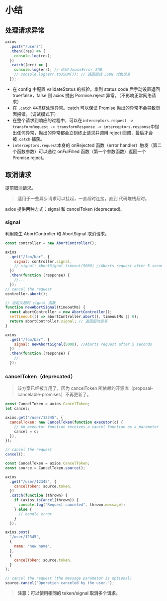 # 小结

## 处理请求异常

```js
axios
  .post("/users")
  .then((res) => {
    console.log(res);
  })
  .catch((err) => {
    console.log(err); // 返回 AxiosError 对象
    // console.log(err.toJSON()); // 返回错误 JSON 对象信息
  });
```

- 在 config 中配置 validateStatus 的校验，拿到 status code 后手动设置返回 true/false，false 则 axios 抛出 Pormise.reject 异常。（不影响正常网络请求）
- 在 `.catch` 中捕获处理异常。catch 可以保证 Promise 抛出的异常不会导致页面报错。（调试模式下）
- 在整个请求到响应的过程中，可以在`interceptors.request -> transformRequest -> transformResponse -> interceptors.response`中抛出任何异常，抛出的异常都会立刻终止请求并调用 reject 回调，最后才会被`.catch` 捕获。
- `interceptors.request`本身的 onRejected 函数（error handler）触发（第二个函数参数）可以通过 onFulFilled 函数（第一个参数函数）返回一个 Promise.reject。

## 取消请求

提前取消请求。

> 适用于一些异步请求可以挂起，一直超时连接，直到 代码堆栈超时。

axios 提供两种方式：signal 和 cancelToken (deprecated)。

### signal

利用原生 AbortController 和 AbortSignal 取消请求。

```js
const controller = new AbortController();

axios
  .get("/foo/bar", {
    signal: controller.signal,
    // signal: AbortSignal.timeout(5000) //Aborts request after 5 seconds
  })
  .then(function (response) {
    //...
  });
// cancel the request
controller.abort();
```

```js
// 自定义超时 signal 函数
function newAbortSignal(timeoutMs) {
  const abortController = new AbortController();
  setTimeout(() => abortController.abort(), timeoutMs || 0);
  return abortController.signal; // 返回超时信号
}

axios
  .get("/foo/bar", {
    signal: newAbortSignal(5000), //Aborts request after 5 seconds
  })
  .then(function (response) {
    //...
  });
```

### cancelToken（deprecated）

> 该方案已经被弃用了，因为 cancelToken 所依赖的开源库（proposal-cancelable-promises）不再更新了。

```js
const CancelToken = axios.CancelToken;
let cancel;

axios.get("/user/12345", {
  cancelToken: new CancelToken(function executor(c) {
    // An executor function receives a cancel function as a parameter
    cancel = c;
  }),
});

// cancel the request
cancel();
```

```js
const CancelToken = axios.CancelToken;
const source = CancelToken.source();

axios
  .get("/user/12345", {
    cancelToken: source.token,
  })
  .catch(function (thrown) {
    if (axios.isCancel(thrown)) {
      console.log("Request canceled", thrown.message);
    } else {
      // handle error
    }
  });

axios.post(
  "/user/12345",
  {
    name: "new name",
  },
  {
    cancelToken: source.token,
  }
);

// cancel the request (the message parameter is optional)
source.cancel("Operation canceled by the user.");
```

> **注意：可以使用相同的 token/signal 取消多个请求。**
